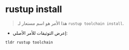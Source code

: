 # rustup install

> هذا الأمر هو اسم مستعار لـ `rustup toolchain install`.

- إعرض التوثيقات للأمر الأصلي:

`tldr rustup toolchain`
